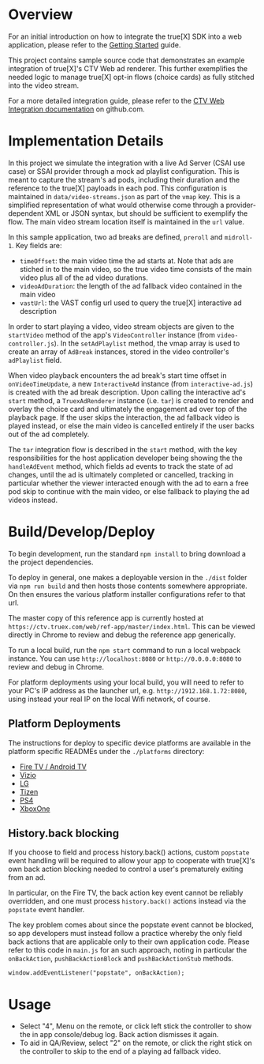 # Overview

For an initial introduction on how to integrate the true[X] SDK into a web application, please refer to the [Getting Started](./GETTING_STARTED.md) guide.

This project contains sample source code that demonstrates an example integration of true[X]'s CTV Web ad renderer. This further exemplifies the needed logic to manage true[X] opt-in flows (choice cards) as 
fully stitched into the video stream. 

For a more detailed integration guide, please refer to the [CTV Web Integration documentation](https://github.com/socialvibe/truex-ctv-web-integration) on github.com.

# Implementation Details

In this project we simulate the integration with a live Ad Server (CSAI use case) or SSAI provider through a mock ad playlist configuration. This is meant to capture the stream's ad pods, including their duration and the reference to the true[X] payloads in each pod. This configuration is maintained in `data/video-streams.json` as part of the `vmap` key. This is a simplified representation of what would otherwise come through a provider-dependent XML or JSON syntax, but should be sufficient to exemplify the flow. The main video stream location itself is maintained in the `url` value.

In this sample application, two ad breaks are defined, `preroll` and `midroll-1`. Key fields are:
* `timeOffset`: the main video time the ad starts at. Note that ads are stiched in to the main video, so the true video time consists of the main video plus all of the ad video durations.
* `videoAdDuration`: the length of the ad fallback video contained in the main video
* `vastUrl`: the VAST config url used to query the true[X] interactive ad description

In order to start playing a video, video stream objects are given to the `startVideo` method of the app's `VideoController` instance (from `video-controller.js`). In the `setAdPlaylist` method, the vmap array is used to create an array of `AdBreak` instances, stored in the video controller's `adPlaylist` field.

When video playback encounters the ad break's start time offset in `onVideoTimeUpdate`, a new `InteractiveAd` instance (from `interactive-ad.js`) is created with the ad break description. Upon calling the interactive ad's `start` method, a `TruexAdRenderer` instance (i.e. `tar`) is created to render and overlay the choice card and ultimately the engagement ad over top of the playback page. If the user skips the interaction, the ad fallback video is played instead, or else the main video is cancelled entirely if the user backs out of the ad completely.

The `tar` integration flow is described in the `start` method, with the key responsibilities for the host application developer being showing the the `handleAdEvent` method, which fields ad events to track the state of ad changes, until the ad is ultimately completed or cancelled, tracking in particular whether the viewer interacted enough with the ad to earn a free pod skip to continue with the main video, or else fallback to playing the ad videos instead.

# Build/Develop/Deploy

To begin development, run the standard `npm install` to bring download a the project dependencies.

To deploy in general, one makes a deployable version in the `./dist` folder via `npm run build` and then hosts those contents somewhere appropriate. On then ensures the various platform installer configurations refer to that url.

The master copy of this reference app is currently hosted at `https://ctv.truex.com/web/ref-app/master/index.html`. This can be viewed directly in Chrome to review and debug the reference app generically.

To run a local build, run the `npm start` command to run a local webpack instance. You can use `http://localhost:8080` or `http://0.0.0.0:8080` to review and debug in Chrome.

For platform deployments using your local build, you will need to refer to your PC's IP address as the launcher url, e.g. `http://1912.168.1.72:8080`, using instead your real IP on the local Wifi network, of course. 

## Platform Deployments

The instructions for deploy to specific device platforms are available in the platform specific READMEs under the `./platforms` directory:
* [Fire TV / Android TV](./platforms/FireTV/README.md)
* [Vizio](./platforms/Vizio/README.md)
* [LG](./platforms/LG/README.md)
* [Tizen](./platforms/Tizen/README.md)
* [PS4](./platforms/PS4/README.md)
* [XboxOne](./platforms/XboxOne/README.md)

## History.back blocking

If you choose to field and process history.back() actions, custom `popstate` event handling will be required to allow your app
to cooperate with true[X]'s own back action blocking needed to control a user's prematurely exiting from an ad.

In particular, on the Fire TV, the back action key event cannot be reliably overridden, and one must 
process `history.back()` actions instead via the `popstate` event handler.

The key problem comes about since the popstate event cannot be blocked, so app developers must instead follow a practice 
whereby the only field back actions that are applicable only to their own application code. Please refer to this 
code in `main.js` for an such approach, noting in particular the `onBackAction`, `pushBackActionBlock` 
and `pushBackActionStub` methods.
```
window.addEventListener("popstate", onBackAction);
```

# Usage

* Select "4", Menu on the remote, or click left stick the controller to show the in app console/debug log. Back action dismisses it again.
* To aid in QA/Review, select "2" on the remote, or click the right stick on the controller to skip to the end of a playing ad fallback video.
